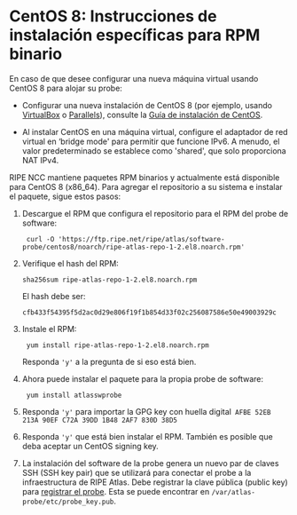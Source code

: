 # CentOS 8: Instrucciones de instalación específicas para RPM binario

En caso de que desee configurar una nueva máquina virtual usando CentOS 8 para alojar su probe:

* Configurar una nueva instalación de CentOS 8 (por ejemplo, usando [VirtualBox](https://www.virtualbox.org/) o [Parallels](https://www.parallels.com/)), consulte la [Guía de instalación de CentOS](https://docs.centos.org/en-US/centos/install-guide/).

* Al instalar CentOS en una máquina virtual, configure el adaptador de red virtual en ‘bridge mode' para permitir que funcione IPv6. A menudo, el valor predeterminado se establece como 'shared', que solo proporciona NAT IPv4.

RIPE NCC mantiene paquetes RPM binarios y actualmente está disponible para CentOS 8 (x86_64). Para agregar el repositorio a su sistema e instalar el paquete,
sigue estos pasos:

1. Descargue el RPM que configura el repositorio para el RPM del probe de software:

   ```
    curl -O 'https://ftp.ripe.net/ripe/atlas/software-probe/centos8/noarch/ripe-atlas-repo-1-2.el8.noarch.rpm'
   ```

2. Verifique el hash del RPM:

    ```
    sha256sum ripe-atlas-repo-1-2.el8.noarch.rpm
    ```

    El hash debe ser:

    ```
    cfb433f54395f5d2ac0d29e806f19f1b854d33f02c256087586e50e49003929c
    ```

3. Instale el RPM:

   ```
    yum install ripe-atlas-repo-1-2.el8.noarch.rpm
   ```

    Responda `'y'` a la pregunta de si eso está bien.


4. Ahora puede instalar el paquete para la propia probe de software:

   ```
    yum install atlasswprobe
   ```

5. Responda `'y'` para importar la GPG key con huella digital` AFBE 52EB 213A 90EF C72A 39DD 1B48 2AF7 830D 38D5`

6. Responda `'y'` que está bien instalar el RPM. También es posible que deba aceptar un CentOS signing key.

7. La instalación del software de la probe genera un nuevo par de claves SSH (SSH key pair) que se utilizará para
   conectar el probe a la infraestructura de RIPE Atlas. Debe registrar
   la clave pública (public key) para [registrar el probe](/apply/swprobe/).
   Esta se puede encontrar en `/var/atlas-probe/etc/probe_key.pub`.
